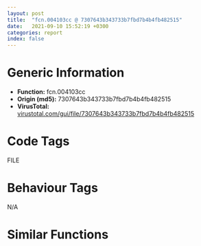 ```yaml
---
layout: post
title:  "fcn.004103cc @ 7307643b343733b7fbd7b4b4fb482515"
date:   2021-09-10 15:52:19 +0300
categories: report
index: false
---
```


# Generic Information
- **Function:** fcn.004103cc
- **Origin (md5):** 7307643b343733b7fbd7b4b4fb482515
- **VirusTotal:** [virustotal.com/gui/file/7307643b343733b7fbd7b4b4fb482515][virustotal_ref]

# Code Tags
<span class="tag" id="FILE">FILE</span>


# Behaviour Tags
<span class="bhv-tag" id="na">N/A</span>

# Similar Functions
<script type="text/javascript" src="https://www.gstatic.com/charts/loader.js"></script>
<script type="text/javascript">

    google.charts.load('current', {'packages':['corechart']});
    google.charts.setOnLoadCallback(drawChart);

    function drawChart() {
    var data = new google.visualization.DataTable();
        data.addColumn('number', 'X');
        data.addColumn('number', 'Y');
        data.addColumn({type: 'string', role: 'tooltip', 'p': {'html': true}});
        data.addColumn({'type': 'string', 'role': 'style'});
        
        data.addRows([
    [63.02446365356445, 25.594717025756836, '<b><a href="/report/fcn.004103cc@7307643b343733b7fbd7b4b4fb482515">fcn.004103cc</a><br>@7307643b343733b7fbd7b4b4fb482515</b><br>push 0x228<br>mov eax, 0x451659<br>call fcn.0044b4a6<br>xor edi, edi<br>cmp dword[esi+0xc], edi<br>je 0x4103ee<br>cmp dword[esi+0x14], edi<br>je 0x4103ee<br>xor eax, eax<br>jmp 0x4105d4<br>mov eax, dword[0x477f88]<br>add eax, 0x10<br>mov dword[ebp-0x234], eax<br>push eax<br>mov dword[ebp-4], edi<br>call dword[sym.imp.KERNEL32.dll_EnterCriticalSection]<br>mov byte[ebp-0x230], 1<br>mov dword[ebp-0x21c], 0x80004005<br>cmp dword[esi+0xc], edi<br>jne 0x4105a3<br>mov ebx, dword[esi+4]<br>mov eax, ebx<br>mov ecx, 0x477f8c<br>mov dword[ebp-0x224], edi<br>call fcn.0040510e<br>test eax, eax<br>je 0x410489<br>mov eax, 0xffff<br>cmp word[esi+8], ax<br>jne 0x410489<br>cmp word[esi+0xa], ax<br>jne 0x410489<br>mov ebx, 0x104<br>push ebx<br>lea eax, [ebp-0x218]<br>push eax<br>push dword[0x477134]<br>call dword[sym.imp.KERNEL32.dll_GetModuleFileNameW]<br>cmp eax, edi<br>je 0x4105a9<br>cmp eax, ebx<br>je 0x4105a9<br>lea eax, [ebp-0x224]<br>push eax<br>lea eax, [ebp-0x218]<br>push eax<br>call dword[sym.imp.OLEAUT32.dll_LoadRegTypeLib]<br>jmp 0x4104a4<br>lea eax, [ebp-0x224]<br>push eax<br>push dword[ebp+8]<br>movzx eax, word[esi+0xa]<br>push eax<br>movzx eax, word[esi+8]<br>push eax<br>push ebx<br>call dword[sym.imp.OLEAUT32.dll_RegisterTypeLib]<br>mov dword[ebp-0x21c], eax<br>cmp eax, edi<br>jl 0x4105a9<br>mov dword[ebp-0x220], edi<br>lea edx, [ebp-0x220]<br>mov byte[ebp-4], 1<br>mov eax, dword[ebp-0x224]<br>mov ecx, dword[eax]<br>push edx<br>push dword[esi]<br>push eax<br>call dword[ecx+0x18]<br>mov dword[ebp-0x21c], eax<br>cmp eax, edi<br>jl 0x410581<br>mov eax, dword[ebp-0x220]<br>mov dword[ebp-0x228], eax<br>cmp eax, edi<br>je 0x4104fb<br>mov ecx, dword[eax]<br>push eax<br>call dword[ecx+4]<br>mov eax, dword[ebp-0x220]<br>mov dword[ebp-0x22c], edi<br>lea edx, [ebp-0x22c]<br>push edx<br>push 0x455840<br>mov byte[ebp-4], 3<br>mov ecx, dword[eax]<br>push eax<br>call dword[ecx]<br>test eax, eax<br>js 0x41052e<br>lea eax, [ebp-0x22c]<br>push eax<br>lea ebx, [ebp-0x228]<br>call fcn.0040501f<br>xor edi, edi<br>mov eax, dword[ebp-0x228]<br>mov dword[esi+0xc], eax<br>mov eax, dword[0x477f88]<br>mov dword[ebp-0x228], edi<br>cmp eax, edi<br>je 0x41054b<br>add eax, 4<br>jmp 0x41054d<br>xor eax, eax<br>push esi<br>push 0x410205<br>push eax<br>call fcn.00404fa4<br>mov byte[ebp-4], 2<br>mov eax, dword[ebp-0x22c]<br>cmp eax, edi<br>je 0x41056d<br>mov ecx, dword[eax]<br>push eax<br>call dword[ecx+8]<br>mov byte[ebp-4], 1<br>mov eax, dword[ebp-0x228]<br>cmp eax, edi<br>je 0x410581<br>mov ecx, dword[eax]<br>push eax<br>call dword[ecx+8]<br>mov eax, dword[ebp-0x224]<br>mov ecx, dword[eax]<br>push eax<br>call dword[ecx+8]<br>mov byte[ebp-4], 0<br>mov eax, dword[ebp-0x220]<br>cmp eax, edi<br>je 0x4105a9<br>mov ecx, dword[eax]<br>push eax<br>call dword[ecx+8]<br>jmp 0x4105a9<br>mov dword[ebp-0x21c], edi<br>mov eax, dword[esi+0xc]<br>cmp eax, edi<br>je 0x4105c2<br>cmp dword[esi+0x14], edi<br>jne 0x4105c2<br>push eax<br>push esi<br>call fcn.0041025a<br>mov dword[ebp-0x21c], eax<br>push dword[ebp-0x234]<br>call dword[sym.imp.KERNEL32.dll_LeaveCriticalSection]<br>mov eax, dword[ebp-0x21c]<br>call fcn.0044b529<br>ret 4<br><eoc> ', 'point { fill-color: #e0440e; }'],
[42.029327392578125, -53.45563888549805, '<b><a href="/report/fcn.004103cc@3aa98225e51cbcae2d334c8b6b4ed9fd">fcn.004103cc</a><br>@3aa98225e51cbcae2d334c8b6b4ed9fd</b><br>push 0x228<br>mov eax, 0x451659<br>call fcn.0044b4a6<br>xor edi, edi<br>cmp dword[esi+0xc], edi<br>je 0x4103ee<br>cmp dword[esi+0x14], edi<br>je 0x4103ee<br>xor eax, eax<br>jmp 0x4105d4<br>mov eax, dword[0x477f88]<br>add eax, 0x10<br>mov dword[ebp-0x234], eax<br>push eax<br>mov dword[ebp-4], edi<br>call dword[sym.imp.KERNEL32.dll_EnterCriticalSection]<br>mov byte[ebp-0x230], 1<br>mov dword[ebp-0x21c], 0x80004005<br>cmp dword[esi+0xc], edi<br>jne 0x4105a3<br>mov ebx, dword[esi+4]<br>mov eax, ebx<br>mov ecx, 0x477f8c<br>mov dword[ebp-0x224], edi<br>call fcn.0040510e<br>test eax, eax<br>je 0x410489<br>mov eax, 0xffff<br>cmp word[esi+8], ax<br>jne 0x410489<br>cmp word[esi+0xa], ax<br>jne 0x410489<br>mov ebx, 0x104<br>push ebx<br>lea eax, [ebp-0x218]<br>push eax<br>push dword[0x477134]<br>call dword[sym.imp.KERNEL32.dll_GetModuleFileNameW]<br>cmp eax, edi<br>je 0x4105a9<br>cmp eax, ebx<br>je 0x4105a9<br>lea eax, [ebp-0x224]<br>push eax<br>lea eax, [ebp-0x218]<br>push eax<br>call dword[sym.imp.OLEAUT32.dll_LoadRegTypeLib]<br>jmp 0x4104a4<br>lea eax, [ebp-0x224]<br>push eax<br>push dword[ebp+8]<br>movzx eax, word[esi+0xa]<br>push eax<br>movzx eax, word[esi+8]<br>push eax<br>push ebx<br>call dword[sym.imp.OLEAUT32.dll_RegisterTypeLib]<br>mov dword[ebp-0x21c], eax<br>cmp eax, edi<br>jl 0x4105a9<br>mov dword[ebp-0x220], edi<br>lea edx, [ebp-0x220]<br>mov byte[ebp-4], 1<br>mov eax, dword[ebp-0x224]<br>mov ecx, dword[eax]<br>push edx<br>push dword[esi]<br>push eax<br>call dword[ecx+0x18]<br>mov dword[ebp-0x21c], eax<br>cmp eax, edi<br>jl 0x410581<br>mov eax, dword[ebp-0x220]<br>mov dword[ebp-0x228], eax<br>cmp eax, edi<br>je 0x4104fb<br>mov ecx, dword[eax]<br>push eax<br>call dword[ecx+4]<br>mov eax, dword[ebp-0x220]<br>mov dword[ebp-0x22c], edi<br>lea edx, [ebp-0x22c]<br>push edx<br>push 0x455840<br>mov byte[ebp-4], 3<br>mov ecx, dword[eax]<br>push eax<br>call dword[ecx]<br>test eax, eax<br>js 0x41052e<br>lea eax, [ebp-0x22c]<br>push eax<br>lea ebx, [ebp-0x228]<br>call fcn.0040501f<br>xor edi, edi<br>mov eax, dword[ebp-0x228]<br>mov dword[esi+0xc], eax<br>mov eax, dword[0x477f88]<br>mov dword[ebp-0x228], edi<br>cmp eax, edi<br>je 0x41054b<br>add eax, 4<br>jmp 0x41054d<br>xor eax, eax<br>push esi<br>push 0x410205<br>push eax<br>call fcn.00404fa4<br>mov byte[ebp-4], 2<br>mov eax, dword[ebp-0x22c]<br>cmp eax, edi<br>je 0x41056d<br>mov ecx, dword[eax]<br>push eax<br>call dword[ecx+8]<br>mov byte[ebp-4], 1<br>mov eax, dword[ebp-0x228]<br>cmp eax, edi<br>je 0x410581<br>mov ecx, dword[eax]<br>push eax<br>call dword[ecx+8]<br>mov eax, dword[ebp-0x224]<br>mov ecx, dword[eax]<br>push eax<br>call dword[ecx+8]<br>mov byte[ebp-4], 0<br>mov eax, dword[ebp-0x220]<br>cmp eax, edi<br>je 0x4105a9<br>mov ecx, dword[eax]<br>push eax<br>call dword[ecx+8]<br>jmp 0x4105a9<br>mov dword[ebp-0x21c], edi<br>mov eax, dword[esi+0xc]<br>cmp eax, edi<br>je 0x4105c2<br>cmp dword[esi+0x14], edi<br>jne 0x4105c2<br>push eax<br>push esi<br>call fcn.0041025a<br>mov dword[ebp-0x21c], eax<br>push dword[ebp-0x234]<br>call dword[sym.imp.KERNEL32.dll_LeaveCriticalSection]<br>mov eax, dword[ebp-0x21c]<br>call fcn.0044b529<br>ret 4<br><eoc> ', 'null'],
[3.1375880241394043, -90.2948989868164, '<b><a href="/report/fcn.004110c2@20a93604f17ee6f3c2aa7b1f7a497fcf">fcn.004110c2</a><br>@20a93604f17ee6f3c2aa7b1f7a497fcf</b><br>push 0x228<br>mov eax, 0x45ecd1<br>call fcn.00458b0a<br>xor edi, edi<br>cmp dword[esi+0xc], edi<br>je 0x4110e4<br>cmp dword[esi+0x14], edi<br>je 0x4110e4<br>xor eax, eax<br>jmp 0x4112ca<br>mov eax, dword[0x484fa8]<br>add eax, 0x10<br>mov dword[ebp-0x234], eax<br>push eax<br>mov dword[ebp-4], edi<br>call dword[sym.imp.KERNEL32.dll_EnterCriticalSection]<br>mov byte[ebp-0x230], 1<br>mov dword[ebp-0x21c], 0x80004005<br>cmp dword[esi+0xc], edi<br>jne 0x411299<br>mov ebx, dword[esi+4]<br>mov eax, ebx<br>mov ecx, 0x484fac<br>mov dword[ebp-0x224], edi<br>call fcn.004059dc<br>test eax, eax<br>je 0x41117f<br>mov eax, 0xffff<br>cmp word[esi+8], ax<br>jne 0x41117f<br>cmp word[esi+0xa], ax<br>jne 0x41117f<br>mov ebx, 0x104<br>push ebx<br>lea eax, [ebp-0x218]<br>push eax<br>push dword[0x484154]<br>call dword[sym.imp.KERNEL32.dll_GetModuleFileNameW]<br>cmp eax, edi<br>je 0x41129f<br>cmp eax, ebx<br>je 0x41129f<br>lea eax, [ebp-0x224]<br>push eax<br>lea eax, [ebp-0x218]<br>push eax<br>call dword[sym.imp.OLEAUT32.dll_LoadRegTypeLib]<br>jmp 0x41119a<br>lea eax, [ebp-0x224]<br>push eax<br>push dword[ebp+8]<br>movzx eax, word[esi+0xa]<br>push eax<br>movzx eax, word[esi+8]<br>push eax<br>push ebx<br>call dword[sym.imp.OLEAUT32.dll_RegisterTypeLib]<br>mov dword[ebp-0x21c], eax<br>cmp eax, edi<br>jl 0x41129f<br>mov dword[ebp-0x220], edi<br>lea edx, [ebp-0x220]<br>mov byte[ebp-4], 1<br>mov eax, dword[ebp-0x224]<br>mov ecx, dword[eax]<br>push edx<br>push dword[esi]<br>push eax<br>call dword[ecx+0x18]<br>mov dword[ebp-0x21c], eax<br>cmp eax, edi<br>jl 0x411277<br>mov eax, dword[ebp-0x220]<br>mov dword[ebp-0x228], eax<br>cmp eax, edi<br>je 0x4111f1<br>mov ecx, dword[eax]<br>push eax<br>call dword[ecx+4]<br>mov eax, dword[ebp-0x220]<br>mov dword[ebp-0x22c], edi<br>lea edx, [ebp-0x22c]<br>push edx<br>push 0x462810<br>mov byte[ebp-4], 3<br>mov ecx, dword[eax]<br>push eax<br>call dword[ecx]<br>test eax, eax<br>js 0x411224<br>lea eax, [ebp-0x22c]<br>push eax<br>lea ebx, [ebp-0x228]<br>call fcn.004058ed<br>xor edi, edi<br>mov eax, dword[ebp-0x228]<br>mov dword[esi+0xc], eax<br>mov eax, dword[0x484fa8]<br>mov dword[ebp-0x228], edi<br>cmp eax, edi<br>je 0x411241<br>add eax, 4<br>jmp 0x411243<br>xor eax, eax<br>push esi<br>push 0x410f09<br>push eax<br>call fcn.00405872<br>mov byte[ebp-4], 2<br>mov eax, dword[ebp-0x22c]<br>cmp eax, edi<br>je 0x411263<br>mov ecx, dword[eax]<br>push eax<br>call dword[ecx+8]<br>mov byte[ebp-4], 1<br>mov eax, dword[ebp-0x228]<br>cmp eax, edi<br>je 0x411277<br>mov ecx, dword[eax]<br>push eax<br>call dword[ecx+8]<br>mov eax, dword[ebp-0x224]<br>mov ecx, dword[eax]<br>push eax<br>call dword[ecx+8]<br>mov byte[ebp-4], 0<br>mov eax, dword[ebp-0x220]<br>cmp eax, edi<br>je 0x41129f<br>mov ecx, dword[eax]<br>push eax<br>call dword[ecx+8]<br>jmp 0x41129f<br>mov dword[ebp-0x21c], edi<br>mov eax, dword[esi+0xc]<br>cmp eax, edi<br>je 0x4112b8<br>cmp dword[esi+0x14], edi<br>jne 0x4112b8<br>push eax<br>push esi<br>call fcn.00410f50<br>mov dword[ebp-0x21c], eax<br>push dword[ebp-0x234]<br>call dword[sym.imp.KERNEL32.dll_LeaveCriticalSection]<br>mov eax, dword[ebp-0x21c]<br>call fcn.00458b8d<br>ret 4<br><eoc> ', 'null'],
[91.25843048095703, -69.4173583984375, '<b><a href="/report/fcn.004103cc@c6d5547a6b11db0106596d8a93b709be">fcn.004103cc</a><br>@c6d5547a6b11db0106596d8a93b709be</b><br>push 0x228<br>mov eax, 0x451659<br>call fcn.0044b4a6<br>xor edi, edi<br>cmp dword[esi+0xc], edi<br>je 0x4103ee<br>cmp dword[esi+0x14], edi<br>je 0x4103ee<br>xor eax, eax<br>jmp 0x4105d4<br>mov eax, dword[0x477f88]<br>add eax, 0x10<br>mov dword[ebp-0x234], eax<br>push eax<br>mov dword[ebp-4], edi<br>call dword[sym.imp.KERNEL32.dll_EnterCriticalSection]<br>mov byte[ebp-0x230], 1<br>mov dword[ebp-0x21c], 0x80004005<br>cmp dword[esi+0xc], edi<br>jne 0x4105a3<br>mov ebx, dword[esi+4]<br>mov eax, ebx<br>mov ecx, 0x477f8c<br>mov dword[ebp-0x224], edi<br>call fcn.0040510e<br>test eax, eax<br>je 0x410489<br>mov eax, 0xffff<br>cmp word[esi+8], ax<br>jne 0x410489<br>cmp word[esi+0xa], ax<br>jne 0x410489<br>mov ebx, 0x104<br>push ebx<br>lea eax, [ebp-0x218]<br>push eax<br>push dword[0x477134]<br>call dword[sym.imp.KERNEL32.dll_GetModuleFileNameW]<br>cmp eax, edi<br>je 0x4105a9<br>cmp eax, ebx<br>je 0x4105a9<br>lea eax, [ebp-0x224]<br>push eax<br>lea eax, [ebp-0x218]<br>push eax<br>call dword[sym.imp.OLEAUT32.dll_LoadRegTypeLib]<br>jmp 0x4104a4<br>lea eax, [ebp-0x224]<br>push eax<br>push dword[ebp+8]<br>movzx eax, word[esi+0xa]<br>push eax<br>movzx eax, word[esi+8]<br>push eax<br>push ebx<br>call dword[sym.imp.OLEAUT32.dll_RegisterTypeLib]<br>mov dword[ebp-0x21c], eax<br>cmp eax, edi<br>jl 0x4105a9<br>mov dword[ebp-0x220], edi<br>lea edx, [ebp-0x220]<br>mov byte[ebp-4], 1<br>mov eax, dword[ebp-0x224]<br>mov ecx, dword[eax]<br>push edx<br>push dword[esi]<br>push eax<br>call dword[ecx+0x18]<br>mov dword[ebp-0x21c], eax<br>cmp eax, edi<br>jl 0x410581<br>mov eax, dword[ebp-0x220]<br>mov dword[ebp-0x228], eax<br>cmp eax, edi<br>je 0x4104fb<br>mov ecx, dword[eax]<br>push eax<br>call dword[ecx+4]<br>mov eax, dword[ebp-0x220]<br>mov dword[ebp-0x22c], edi<br>lea edx, [ebp-0x22c]<br>push edx<br>push 0x455840<br>mov byte[ebp-4], 3<br>mov ecx, dword[eax]<br>push eax<br>call dword[ecx]<br>test eax, eax<br>js 0x41052e<br>lea eax, [ebp-0x22c]<br>push eax<br>lea ebx, [ebp-0x228]<br>call fcn.0040501f<br>xor edi, edi<br>mov eax, dword[ebp-0x228]<br>mov dword[esi+0xc], eax<br>mov eax, dword[0x477f88]<br>mov dword[ebp-0x228], edi<br>cmp eax, edi<br>je 0x41054b<br>add eax, 4<br>jmp 0x41054d<br>xor eax, eax<br>push esi<br>push 0x410205<br>push eax<br>call fcn.00404fa4<br>mov byte[ebp-4], 2<br>mov eax, dword[ebp-0x22c]<br>cmp eax, edi<br>je 0x41056d<br>mov ecx, dword[eax]<br>push eax<br>call dword[ecx+8]<br>mov byte[ebp-4], 1<br>mov eax, dword[ebp-0x228]<br>cmp eax, edi<br>je 0x410581<br>mov ecx, dword[eax]<br>push eax<br>call dword[ecx+8]<br>mov eax, dword[ebp-0x224]<br>mov ecx, dword[eax]<br>push eax<br>call dword[ecx+8]<br>mov byte[ebp-4], 0<br>mov eax, dword[ebp-0x220]<br>cmp eax, edi<br>je 0x4105a9<br>mov ecx, dword[eax]<br>push eax<br>call dword[ecx+8]<br>jmp 0x4105a9<br>mov dword[ebp-0x21c], edi<br>mov eax, dword[esi+0xc]<br>cmp eax, edi<br>je 0x4105c2<br>cmp dword[esi+0x14], edi<br>jne 0x4105c2<br>push eax<br>push esi<br>call fcn.0041025a<br>mov dword[ebp-0x21c], eax<br>push dword[ebp-0x234]<br>call dword[sym.imp.KERNEL32.dll_LeaveCriticalSection]<br>mov eax, dword[ebp-0x21c]<br>call fcn.0044b529<br>ret 4<br><eoc> ', 'null'],
[-57.31437301635742, -17.158884048461914, '<b><a href="/report/fcn.00410573@e16f74a2849182d98050864255e902f8">fcn.00410573</a><br>@e16f74a2849182d98050864255e902f8</b><br>push 0x228<br>mov eax, 0x452e5b<br>call fcn.0044cc59<br>xor edi, edi<br>cmp dword[esi+0xc], edi<br>je 0x410595<br>cmp dword[esi+0x14], edi<br>je 0x410595<br>xor eax, eax<br>jmp 0x41077b<br>mov eax, dword[0x478f68]<br>add eax, 0x10<br>mov dword[ebp-0x234], eax<br>push eax<br>mov dword[ebp-4], edi<br>call dword[sym.imp.KERNEL32.dll_EnterCriticalSection]<br>mov byte[ebp-0x230], 1<br>mov dword[ebp-0x21c], 0x80004005<br>cmp dword[esi+0xc], edi<br>jne 0x41074a<br>mov ebx, dword[esi+4]<br>mov eax, ebx<br>mov ecx, 0x478f6c<br>mov dword[ebp-0x224], edi<br>call fcn.00405101<br>test eax, eax<br>je 0x410630<br>mov eax, 0xffff<br>cmp word[esi+8], ax<br>jne 0x410630<br>cmp word[esi+0xa], ax<br>jne 0x410630<br>mov ebx, 0x104<br>push ebx<br>lea eax, [ebp-0x218]<br>push eax<br>push dword[0x478114]<br>call dword[sym.imp.KERNEL32.dll_GetModuleFileNameW]<br>cmp eax, edi<br>je 0x410750<br>cmp eax, ebx<br>je 0x410750<br>lea eax, [ebp-0x224]<br>push eax<br>lea eax, [ebp-0x218]<br>push eax<br>call dword[sym.imp.OLEAUT32.dll_LoadRegTypeLib]<br>jmp 0x41064b<br>lea eax, [ebp-0x224]<br>push eax<br>push dword[ebp+8]<br>movzx eax, word[esi+0xa]<br>push eax<br>movzx eax, word[esi+8]<br>push eax<br>push ebx<br>call dword[sym.imp.OLEAUT32.dll_RegisterTypeLib]<br>mov dword[ebp-0x21c], eax<br>cmp eax, edi<br>jl 0x410750<br>mov dword[ebp-0x220], edi<br>lea edx, [ebp-0x220]<br>mov byte[ebp-4], 1<br>mov eax, dword[ebp-0x224]<br>mov ecx, dword[eax]<br>push edx<br>push dword[esi]<br>push eax<br>call dword[ecx+0x18]<br>mov dword[ebp-0x21c], eax<br>cmp eax, edi<br>jl 0x410728<br>mov eax, dword[ebp-0x220]<br>mov dword[ebp-0x228], eax<br>cmp eax, edi<br>je 0x4106a2<br>mov ecx, dword[eax]<br>push eax<br>call dword[ecx+4]<br>mov eax, dword[ebp-0x220]<br>mov dword[ebp-0x22c], edi<br>lea edx, [ebp-0x22c]<br>push edx<br>push 0x456858<br>mov byte[ebp-4], 3<br>mov ecx, dword[eax]<br>push eax<br>call dword[ecx]<br>test eax, eax<br>js 0x4106d5<br>lea eax, [ebp-0x22c]<br>push eax<br>lea ebx, [ebp-0x228]<br>call fcn.00405012<br>xor edi, edi<br>mov eax, dword[ebp-0x228]<br>mov dword[esi+0xc], eax<br>mov eax, dword[0x478f68]<br>mov dword[ebp-0x228], edi<br>cmp eax, edi<br>je 0x4106f2<br>add eax, 4<br>jmp 0x4106f4<br>xor eax, eax<br>push esi<br>push 0x4103ba<br>push eax<br>call fcn.00404f8a<br>mov byte[ebp-4], 2<br>mov eax, dword[ebp-0x22c]<br>cmp eax, edi<br>je 0x410714<br>mov ecx, dword[eax]<br>push eax<br>call dword[ecx+8]<br>mov byte[ebp-4], 1<br>mov eax, dword[ebp-0x228]<br>cmp eax, edi<br>je 0x410728<br>mov ecx, dword[eax]<br>push eax<br>call dword[ecx+8]<br>mov eax, dword[ebp-0x224]<br>mov ecx, dword[eax]<br>push eax<br>call dword[ecx+8]<br>mov byte[ebp-4], 0<br>mov eax, dword[ebp-0x220]<br>cmp eax, edi<br>je 0x410750<br>mov ecx, dword[eax]<br>push eax<br>call dword[ecx+8]<br>jmp 0x410750<br>mov dword[ebp-0x21c], edi<br>mov eax, dword[esi+0xc]<br>cmp eax, edi<br>je 0x410769<br>cmp dword[esi+0x14], edi<br>jne 0x410769<br>push eax<br>push esi<br>call fcn.00410401<br>mov dword[ebp-0x21c], eax<br>push dword[ebp-0x234]<br>call dword[sym.imp.KERNEL32.dll_LeaveCriticalSection]<br>mov eax, dword[ebp-0x21c]<br>call fcn.0044ccdc<br>ret 4<br><eoc> ', 'null'],
[-49.57738494873047, 36.79180145263672, '<b><a href="/report/fcn.004103cc@e3d061f479f25b8f541d0905c967999c">fcn.004103cc</a><br>@e3d061f479f25b8f541d0905c967999c</b><br>push 0x228<br>mov eax, 0x451659<br>call fcn.0044b4a6<br>xor edi, edi<br>cmp dword[esi+0xc], edi<br>je 0x4103ee<br>cmp dword[esi+0x14], edi<br>je 0x4103ee<br>xor eax, eax<br>jmp 0x4105d4<br>mov eax, dword[0x477f88]<br>add eax, 0x10<br>mov dword[ebp-0x234], eax<br>push eax<br>mov dword[ebp-4], edi<br>call dword[sym.imp.KERNEL32.dll_EnterCriticalSection]<br>mov byte[ebp-0x230], 1<br>mov dword[ebp-0x21c], 0x80004005<br>cmp dword[esi+0xc], edi<br>jne 0x4105a3<br>mov ebx, dword[esi+4]<br>mov eax, ebx<br>mov ecx, 0x477f8c<br>mov dword[ebp-0x224], edi<br>call fcn.0040510e<br>test eax, eax<br>je 0x410489<br>mov eax, 0xffff<br>cmp word[esi+8], ax<br>jne 0x410489<br>cmp word[esi+0xa], ax<br>jne 0x410489<br>mov ebx, 0x104<br>push ebx<br>lea eax, [ebp-0x218]<br>push eax<br>push dword[0x477134]<br>call dword[sym.imp.KERNEL32.dll_GetModuleFileNameW]<br>cmp eax, edi<br>je 0x4105a9<br>cmp eax, ebx<br>je 0x4105a9<br>lea eax, [ebp-0x224]<br>push eax<br>lea eax, [ebp-0x218]<br>push eax<br>call dword[sym.imp.OLEAUT32.dll_LoadRegTypeLib]<br>jmp 0x4104a4<br>lea eax, [ebp-0x224]<br>push eax<br>push dword[ebp+8]<br>movzx eax, word[esi+0xa]<br>push eax<br>movzx eax, word[esi+8]<br>push eax<br>push ebx<br>call dword[sym.imp.OLEAUT32.dll_RegisterTypeLib]<br>mov dword[ebp-0x21c], eax<br>cmp eax, edi<br>jl 0x4105a9<br>mov dword[ebp-0x220], edi<br>lea edx, [ebp-0x220]<br>mov byte[ebp-4], 1<br>mov eax, dword[ebp-0x224]<br>mov ecx, dword[eax]<br>push edx<br>push dword[esi]<br>push eax<br>call dword[ecx+0x18]<br>mov dword[ebp-0x21c], eax<br>cmp eax, edi<br>jl 0x410581<br>mov eax, dword[ebp-0x220]<br>mov dword[ebp-0x228], eax<br>cmp eax, edi<br>je 0x4104fb<br>mov ecx, dword[eax]<br>push eax<br>call dword[ecx+4]<br>mov eax, dword[ebp-0x220]<br>mov dword[ebp-0x22c], edi<br>lea edx, [ebp-0x22c]<br>push edx<br>push 0x455840<br>mov byte[ebp-4], 3<br>mov ecx, dword[eax]<br>push eax<br>call dword[ecx]<br>test eax, eax<br>js 0x41052e<br>lea eax, [ebp-0x22c]<br>push eax<br>lea ebx, [ebp-0x228]<br>call fcn.0040501f<br>xor edi, edi<br>mov eax, dword[ebp-0x228]<br>mov dword[esi+0xc], eax<br>mov eax, dword[0x477f88]<br>mov dword[ebp-0x228], edi<br>cmp eax, edi<br>je 0x41054b<br>add eax, 4<br>jmp 0x41054d<br>xor eax, eax<br>push esi<br>push 0x410205<br>push eax<br>call fcn.00404fa4<br>mov byte[ebp-4], 2<br>mov eax, dword[ebp-0x22c]<br>cmp eax, edi<br>je 0x41056d<br>mov ecx, dword[eax]<br>push eax<br>call dword[ecx+8]<br>mov byte[ebp-4], 1<br>mov eax, dword[ebp-0x228]<br>cmp eax, edi<br>je 0x410581<br>mov ecx, dword[eax]<br>push eax<br>call dword[ecx+8]<br>mov eax, dword[ebp-0x224]<br>mov ecx, dword[eax]<br>push eax<br>call dword[ecx+8]<br>mov byte[ebp-4], 0<br>mov eax, dword[ebp-0x220]<br>cmp eax, edi<br>je 0x4105a9<br>mov ecx, dword[eax]<br>push eax<br>call dword[ecx+8]<br>jmp 0x4105a9<br>mov dword[ebp-0x21c], edi<br>mov eax, dword[esi+0xc]<br>cmp eax, edi<br>je 0x4105c2<br>cmp dword[esi+0x14], edi<br>jne 0x4105c2<br>push eax<br>push esi<br>call fcn.0041025a<br>mov dword[ebp-0x21c], eax<br>push dword[ebp-0x234]<br>call dword[sym.imp.KERNEL32.dll_LeaveCriticalSection]<br>mov eax, dword[ebp-0x21c]<br>call fcn.0044b529<br>ret 4<br><eoc> ', 'null'],
[-12.146223068237305, 73.76031494140625, '<b><a href="/report/fcn.00411a5a@f5b8476c36459986b226c45654aeb016">fcn.00411a5a</a><br>@f5b8476c36459986b226c45654aeb016</b><br>push 0x228<br>mov eax, 0x45b087<br>call fcn.00454eb0<br>xor edi, edi<br>cmp dword[esi+0xc], edi<br>je 0x411a7c<br>cmp dword[esi+0x14], edi<br>je 0x411a7c<br>xor eax, eax<br>jmp 0x411c62<br>mov eax, dword[0x480fc8]<br>add eax, 0x10<br>mov dword[ebp-0x234], eax<br>push eax<br>mov dword[ebp-4], edi<br>call dword[sym.imp.KERNEL32.dll_EnterCriticalSection]<br>mov byte[ebp-0x230], 1<br>mov dword[ebp-0x21c], 0x80004005<br>cmp dword[esi+0xc], edi<br>jne 0x411c31<br>mov ebx, dword[esi+4]<br>mov eax, ebx<br>mov ecx, 0x480fcc<br>mov dword[ebp-0x224], edi<br>call fcn.00406363<br>test eax, eax<br>je 0x411b17<br>mov eax, 0xffff<br>cmp word[esi+8], ax<br>jne 0x411b17<br>cmp word[esi+0xa], ax<br>jne 0x411b17<br>mov ebx, 0x104<br>push ebx<br>lea eax, [ebp-0x218]<br>push eax<br>push dword[0x480174]<br>call dword[sym.imp.KERNEL32.dll_GetModuleFileNameW]<br>cmp eax, edi<br>je 0x411c37<br>cmp eax, ebx<br>je 0x411c37<br>lea eax, [ebp-0x224]<br>push eax<br>lea eax, [ebp-0x218]<br>push eax<br>call dword[sym.imp.OLEAUT32.dll_LoadRegTypeLib]<br>jmp 0x411b32<br>lea eax, [ebp-0x224]<br>push eax<br>push dword[ebp+8]<br>movzx eax, word[esi+0xa]<br>push eax<br>movzx eax, word[esi+8]<br>push eax<br>push ebx<br>call dword[sym.imp.OLEAUT32.dll_RegisterTypeLib]<br>mov dword[ebp-0x21c], eax<br>cmp eax, edi<br>jl 0x411c37<br>mov dword[ebp-0x220], edi<br>lea edx, [ebp-0x220]<br>mov byte[ebp-4], 1<br>mov eax, dword[ebp-0x224]<br>mov ecx, dword[eax]<br>push edx<br>push dword[esi]<br>push eax<br>call dword[ecx+0x18]<br>mov dword[ebp-0x21c], eax<br>cmp eax, edi<br>jl 0x411c0f<br>mov eax, dword[ebp-0x220]<br>mov dword[ebp-0x228], eax<br>cmp eax, edi<br>je 0x411b89<br>mov ecx, dword[eax]<br>push eax<br>call dword[ecx+4]<br>mov eax, dword[ebp-0x220]<br>mov dword[ebp-0x22c], edi<br>lea edx, [ebp-0x22c]<br>push edx<br>push 0x45e820<br>mov byte[ebp-4], 3<br>mov ecx, dword[eax]<br>push eax<br>call dword[ecx]<br>test eax, eax<br>js 0x411bbc<br>lea eax, [ebp-0x22c]<br>push eax<br>lea ebx, [ebp-0x228]<br>call fcn.00406274<br>xor edi, edi<br>mov eax, dword[ebp-0x228]<br>mov dword[esi+0xc], eax<br>mov eax, dword[0x480fc8]<br>mov dword[ebp-0x228], edi<br>cmp eax, edi<br>je 0x411bd9<br>add eax, 4<br>jmp 0x411bdb<br>xor eax, eax<br>push esi<br>push 0x4118a1<br>push eax<br>call fcn.004061f9<br>mov byte[ebp-4], 2<br>mov eax, dword[ebp-0x22c]<br>cmp eax, edi<br>je 0x411bfb<br>mov ecx, dword[eax]<br>push eax<br>call dword[ecx+8]<br>mov byte[ebp-4], 1<br>mov eax, dword[ebp-0x228]<br>cmp eax, edi<br>je 0x411c0f<br>mov ecx, dword[eax]<br>push eax<br>call dword[ecx+8]<br>mov eax, dword[ebp-0x224]<br>mov ecx, dword[eax]<br>push eax<br>call dword[ecx+8]<br>mov byte[ebp-4], 0<br>mov eax, dword[ebp-0x220]<br>cmp eax, edi<br>je 0x411c37<br>mov ecx, dword[eax]<br>push eax<br>call dword[ecx+8]<br>jmp 0x411c37<br>mov dword[ebp-0x21c], edi<br>mov eax, dword[esi+0xc]<br>cmp eax, edi<br>je 0x411c50<br>cmp dword[esi+0x14], edi<br>jne 0x411c50<br>push eax<br>push esi<br>call fcn.004118e8<br>mov dword[ebp-0x21c], eax<br>push dword[ebp-0x234]<br>call dword[sym.imp.KERNEL32.dll_LeaveCriticalSection]<br>mov eax, dword[ebp-0x21c]<br>call fcn.00454f33<br>ret 4<br><eoc> ', 'null'],
[91.75494384765625, 65.1817398071289, '<b><a href="/report/fcn.004103cc@6e426bd8e348fab7a17ba317fb0f2d87">fcn.004103cc</a><br>@6e426bd8e348fab7a17ba317fb0f2d87</b><br>push 0x228<br>mov eax, 0x451659<br>call fcn.0044b4a6<br>xor edi, edi<br>cmp dword[esi+0xc], edi<br>je 0x4103ee<br>cmp dword[esi+0x14], edi<br>je 0x4103ee<br>xor eax, eax<br>jmp 0x4105d4<br>mov eax, dword[0x477f88]<br>add eax, 0x10<br>mov dword[ebp-0x234], eax<br>push eax<br>mov dword[ebp-4], edi<br>call dword[sym.imp.KERNEL32.dll_EnterCriticalSection]<br>mov byte[ebp-0x230], 1<br>mov dword[ebp-0x21c], 0x80004005<br>cmp dword[esi+0xc], edi<br>jne 0x4105a3<br>mov ebx, dword[esi+4]<br>mov eax, ebx<br>mov ecx, 0x477f8c<br>mov dword[ebp-0x224], edi<br>call fcn.0040510e<br>test eax, eax<br>je 0x410489<br>mov eax, 0xffff<br>cmp word[esi+8], ax<br>jne 0x410489<br>cmp word[esi+0xa], ax<br>jne 0x410489<br>mov ebx, 0x104<br>push ebx<br>lea eax, [ebp-0x218]<br>push eax<br>push dword[0x477134]<br>call dword[sym.imp.KERNEL32.dll_GetModuleFileNameW]<br>cmp eax, edi<br>je 0x4105a9<br>cmp eax, ebx<br>je 0x4105a9<br>lea eax, [ebp-0x224]<br>push eax<br>lea eax, [ebp-0x218]<br>push eax<br>call dword[sym.imp.OLEAUT32.dll_LoadRegTypeLib]<br>jmp 0x4104a4<br>lea eax, [ebp-0x224]<br>push eax<br>push dword[ebp+8]<br>movzx eax, word[esi+0xa]<br>push eax<br>movzx eax, word[esi+8]<br>push eax<br>push ebx<br>call dword[sym.imp.OLEAUT32.dll_RegisterTypeLib]<br>mov dword[ebp-0x21c], eax<br>cmp eax, edi<br>jl 0x4105a9<br>mov dword[ebp-0x220], edi<br>lea edx, [ebp-0x220]<br>mov byte[ebp-4], 1<br>mov eax, dword[ebp-0x224]<br>mov ecx, dword[eax]<br>push edx<br>push dword[esi]<br>push eax<br>call dword[ecx+0x18]<br>mov dword[ebp-0x21c], eax<br>cmp eax, edi<br>jl 0x410581<br>mov eax, dword[ebp-0x220]<br>mov dword[ebp-0x228], eax<br>cmp eax, edi<br>je 0x4104fb<br>mov ecx, dword[eax]<br>push eax<br>call dword[ecx+4]<br>mov eax, dword[ebp-0x220]<br>mov dword[ebp-0x22c], edi<br>lea edx, [ebp-0x22c]<br>push edx<br>push 0x455840<br>mov byte[ebp-4], 3<br>mov ecx, dword[eax]<br>push eax<br>call dword[ecx]<br>test eax, eax<br>js 0x41052e<br>lea eax, [ebp-0x22c]<br>push eax<br>lea ebx, [ebp-0x228]<br>call fcn.0040501f<br>xor edi, edi<br>mov eax, dword[ebp-0x228]<br>mov dword[esi+0xc], eax<br>mov eax, dword[0x477f88]<br>mov dword[ebp-0x228], edi<br>cmp eax, edi<br>je 0x41054b<br>add eax, 4<br>jmp 0x41054d<br>xor eax, eax<br>push esi<br>push 0x410205<br>push eax<br>call fcn.00404fa4<br>mov byte[ebp-4], 2<br>mov eax, dword[ebp-0x22c]<br>cmp eax, edi<br>je 0x41056d<br>mov ecx, dword[eax]<br>push eax<br>call dword[ecx+8]<br>mov byte[ebp-4], 1<br>mov eax, dword[ebp-0x228]<br>cmp eax, edi<br>je 0x410581<br>mov ecx, dword[eax]<br>push eax<br>call dword[ecx+8]<br>mov eax, dword[ebp-0x224]<br>mov ecx, dword[eax]<br>push eax<br>call dword[ecx+8]<br>mov byte[ebp-4], 0<br>mov eax, dword[ebp-0x220]<br>cmp eax, edi<br>je 0x4105a9<br>mov ecx, dword[eax]<br>push eax<br>call dword[ecx+8]<br>jmp 0x4105a9<br>mov dword[ebp-0x21c], edi<br>mov eax, dword[esi+0xc]<br>cmp eax, edi<br>je 0x4105c2<br>cmp dword[esi+0x14], edi<br>jne 0x4105c2<br>push eax<br>push esi<br>call fcn.0041025a<br>mov dword[ebp-0x21c], eax<br>push dword[ebp-0x234]<br>call dword[sym.imp.KERNEL32.dll_LeaveCriticalSection]<br>mov eax, dword[ebp-0x21c]<br>call fcn.0044b529<br>ret 4<br><eoc> ', 'null'],
[18.588375091552734, 36.21638488769531, '<b><a href="/report/fcn.0041073f@505be53c36227b94e2fcc406f247f6e5">fcn.0041073f</a><br>@505be53c36227b94e2fcc406f247f6e5</b><br>push 0x228<br>mov eax, 0x459d08<br>call fcn.00453b49<br>xor edi, edi<br>cmp dword[esi+0xc], edi<br>je 0x410761<br>cmp dword[esi+0x14], edi<br>je 0x410761<br>xor eax, eax<br>jmp 0x410947<br>mov eax, dword[0x47ff68]<br>add eax, 0x10<br>mov dword[ebp-0x234], eax<br>push eax<br>mov dword[ebp-4], edi<br>call dword[sym.imp.KERNEL32.dll_EnterCriticalSection]<br>mov byte[ebp-0x230], 1<br>mov dword[ebp-0x21c], 0x80004005<br>cmp dword[esi+0xc], edi<br>jne 0x410916<br>mov ebx, dword[esi+4]<br>mov eax, ebx<br>mov ecx, 0x47ff6c<br>mov dword[ebp-0x224], edi<br>call fcn.00405433<br>test eax, eax<br>je 0x4107fc<br>mov eax, 0xffff<br>cmp word[esi+8], ax<br>jne 0x4107fc<br>cmp word[esi+0xa], ax<br>jne 0x4107fc<br>mov ebx, 0x104<br>push ebx<br>lea eax, [ebp-0x218]<br>push eax<br>push dword[0x47f114]<br>call dword[sym.imp.KERNEL32.dll_GetModuleFileNameW]<br>cmp eax, edi<br>je 0x41091c<br>cmp eax, ebx<br>je 0x41091c<br>lea eax, [ebp-0x224]<br>push eax<br>lea eax, [ebp-0x218]<br>push eax<br>call dword[sym.imp.OLEAUT32.dll_LoadRegTypeLib]<br>jmp 0x410817<br>lea eax, [ebp-0x224]<br>push eax<br>push dword[ebp+8]<br>movzx eax, word[esi+0xa]<br>push eax<br>movzx eax, word[esi+8]<br>push eax<br>push ebx<br>call dword[sym.imp.OLEAUT32.dll_RegisterTypeLib]<br>mov dword[ebp-0x21c], eax<br>cmp eax, edi<br>jl 0x41091c<br>mov dword[ebp-0x220], edi<br>lea edx, [ebp-0x220]<br>mov byte[ebp-4], 1<br>mov eax, dword[ebp-0x224]<br>mov ecx, dword[eax]<br>push edx<br>push dword[esi]<br>push eax<br>call dword[ecx+0x18]<br>mov dword[ebp-0x21c], eax<br>cmp eax, edi<br>jl 0x4108f4<br>mov eax, dword[ebp-0x220]<br>mov dword[ebp-0x228], eax<br>cmp eax, edi<br>je 0x41086e<br>mov ecx, dword[eax]<br>push eax<br>call dword[ecx+4]<br>mov eax, dword[ebp-0x220]<br>mov dword[ebp-0x22c], edi<br>lea edx, [ebp-0x22c]<br>push edx<br>push 0x45d830<br>mov byte[ebp-4], 3<br>mov ecx, dword[eax]<br>push eax<br>call dword[ecx]<br>test eax, eax<br>js 0x4108a1<br>lea eax, [ebp-0x22c]<br>push eax<br>lea ebx, [ebp-0x228]<br>call fcn.00405344<br>xor edi, edi<br>mov eax, dword[ebp-0x228]<br>mov dword[esi+0xc], eax<br>mov eax, dword[0x47ff68]<br>mov dword[ebp-0x228], edi<br>cmp eax, edi<br>je 0x4108be<br>add eax, 4<br>jmp 0x4108c0<br>xor eax, eax<br>push esi<br>push 0x410578<br>push eax<br>call fcn.004052c9<br>mov byte[ebp-4], 2<br>mov eax, dword[ebp-0x22c]<br>cmp eax, edi<br>je 0x4108e0<br>mov ecx, dword[eax]<br>push eax<br>call dword[ecx+8]<br>mov byte[ebp-4], 1<br>mov eax, dword[ebp-0x228]<br>cmp eax, edi<br>je 0x4108f4<br>mov ecx, dword[eax]<br>push eax<br>call dword[ecx+8]<br>mov eax, dword[ebp-0x224]<br>mov ecx, dword[eax]<br>push eax<br>call dword[ecx+8]<br>mov byte[ebp-4], 0<br>mov eax, dword[ebp-0x220]<br>cmp eax, edi<br>je 0x41091c<br>mov ecx, dword[eax]<br>push eax<br>call dword[ecx+8]<br>jmp 0x41091c<br>mov dword[ebp-0x21c], edi<br>mov eax, dword[esi+0xc]<br>cmp eax, edi<br>je 0x410935<br>cmp dword[esi+0x14], edi<br>jne 0x410935<br>push eax<br>push esi<br>call fcn.004105cd<br>mov dword[ebp-0x21c], eax<br>push dword[ebp-0x234]<br>call dword[sym.imp.KERNEL32.dll_LeaveCriticalSection]<br>mov eax, dword[ebp-0x21c]<br>call fcn.00453bcc<br>ret 4<br><eoc> ', 'null'],
[52.769283294677734, -103.01099395751953, '<b><a href="/report/fcn.004103cc@a314f14b11fc4f772a3e30c11b5cb1d4">fcn.004103cc</a><br>@a314f14b11fc4f772a3e30c11b5cb1d4</b><br>push 0x228<br>mov eax, 0x451659<br>call fcn.0044b4a6<br>xor edi, edi<br>cmp dword[esi+0xc], edi<br>je 0x4103ee<br>cmp dword[esi+0x14], edi<br>je 0x4103ee<br>xor eax, eax<br>jmp 0x4105d4<br>mov eax, dword[0x477f88]<br>add eax, 0x10<br>mov dword[ebp-0x234], eax<br>push eax<br>mov dword[ebp-4], edi<br>call dword[sym.imp.KERNEL32.dll_EnterCriticalSection]<br>mov byte[ebp-0x230], 1<br>mov dword[ebp-0x21c], 0x80004005<br>cmp dword[esi+0xc], edi<br>jne 0x4105a3<br>mov ebx, dword[esi+4]<br>mov eax, ebx<br>mov ecx, 0x477f8c<br>mov dword[ebp-0x224], edi<br>call fcn.0040510e<br>test eax, eax<br>je 0x410489<br>mov eax, 0xffff<br>cmp word[esi+8], ax<br>jne 0x410489<br>cmp word[esi+0xa], ax<br>jne 0x410489<br>mov ebx, 0x104<br>push ebx<br>lea eax, [ebp-0x218]<br>push eax<br>push dword[0x477134]<br>call dword[sym.imp.KERNEL32.dll_GetModuleFileNameW]<br>cmp eax, edi<br>je 0x4105a9<br>cmp eax, ebx<br>je 0x4105a9<br>lea eax, [ebp-0x224]<br>push eax<br>lea eax, [ebp-0x218]<br>push eax<br>call dword[sym.imp.OLEAUT32.dll_LoadRegTypeLib]<br>jmp 0x4104a4<br>lea eax, [ebp-0x224]<br>push eax<br>push dword[ebp+8]<br>movzx eax, word[esi+0xa]<br>push eax<br>movzx eax, word[esi+8]<br>push eax<br>push ebx<br>call dword[sym.imp.OLEAUT32.dll_RegisterTypeLib]<br>mov dword[ebp-0x21c], eax<br>cmp eax, edi<br>jl 0x4105a9<br>mov dword[ebp-0x220], edi<br>lea edx, [ebp-0x220]<br>mov byte[ebp-4], 1<br>mov eax, dword[ebp-0x224]<br>mov ecx, dword[eax]<br>push edx<br>push dword[esi]<br>push eax<br>call dword[ecx+0x18]<br>mov dword[ebp-0x21c], eax<br>cmp eax, edi<br>jl 0x410581<br>mov eax, dword[ebp-0x220]<br>mov dword[ebp-0x228], eax<br>cmp eax, edi<br>je 0x4104fb<br>mov ecx, dword[eax]<br>push eax<br>call dword[ecx+4]<br>mov eax, dword[ebp-0x220]<br>mov dword[ebp-0x22c], edi<br>lea edx, [ebp-0x22c]<br>push edx<br>push 0x455840<br>mov byte[ebp-4], 3<br>mov ecx, dword[eax]<br>push eax<br>call dword[ecx]<br>test eax, eax<br>js 0x41052e<br>lea eax, [ebp-0x22c]<br>push eax<br>lea ebx, [ebp-0x228]<br>call fcn.0040501f<br>xor edi, edi<br>mov eax, dword[ebp-0x228]<br>mov dword[esi+0xc], eax<br>mov eax, dword[0x477f88]<br>mov dword[ebp-0x228], edi<br>cmp eax, edi<br>je 0x41054b<br>add eax, 4<br>jmp 0x41054d<br>xor eax, eax<br>push esi<br>push 0x410205<br>push eax<br>call fcn.00404fa4<br>mov byte[ebp-4], 2<br>mov eax, dword[ebp-0x22c]<br>cmp eax, edi<br>je 0x41056d<br>mov ecx, dword[eax]<br>push eax<br>call dword[ecx+8]<br>mov byte[ebp-4], 1<br>mov eax, dword[ebp-0x228]<br>cmp eax, edi<br>je 0x410581<br>mov ecx, dword[eax]<br>push eax<br>call dword[ecx+8]<br>mov eax, dword[ebp-0x224]<br>mov ecx, dword[eax]<br>push eax<br>call dword[ecx+8]<br>mov byte[ebp-4], 0<br>mov eax, dword[ebp-0x220]<br>cmp eax, edi<br>je 0x4105a9<br>mov ecx, dword[eax]<br>push eax<br>call dword[ecx+8]<br>jmp 0x4105a9<br>mov dword[ebp-0x21c], edi<br>mov eax, dword[esi+0xc]<br>cmp eax, edi<br>je 0x4105c2<br>cmp dword[esi+0x14], edi<br>jne 0x4105c2<br>push eax<br>push esi<br>call fcn.0041025a<br>mov dword[ebp-0x21c], eax<br>push dword[ebp-0x234]<br>call dword[sym.imp.KERNEL32.dll_LeaveCriticalSection]<br>mov eax, dword[ebp-0x21c]<br>call fcn.0044b529<br>ret 4<br><eoc> ', 'null'],
[41.926517486572266, 79.85508728027344, '<b><a href="/report/fcn.004103cc@3d7f25d788af3e7f7707a736ac852465">fcn.004103cc</a><br>@3d7f25d788af3e7f7707a736ac852465</b><br>push 0x228<br>mov eax, 0x451659<br>call fcn.0044b4a6<br>xor edi, edi<br>cmp dword[esi+0xc], edi<br>je 0x4103ee<br>cmp dword[esi+0x14], edi<br>je 0x4103ee<br>xor eax, eax<br>jmp 0x4105d4<br>mov eax, dword[0x477f88]<br>add eax, 0x10<br>mov dword[ebp-0x234], eax<br>push eax<br>mov dword[ebp-4], edi<br>call dword[sym.imp.KERNEL32.dll_EnterCriticalSection]<br>mov byte[ebp-0x230], 1<br>mov dword[ebp-0x21c], 0x80004005<br>cmp dword[esi+0xc], edi<br>jne 0x4105a3<br>mov ebx, dword[esi+4]<br>mov eax, ebx<br>mov ecx, 0x477f8c<br>mov dword[ebp-0x224], edi<br>call fcn.0040510e<br>test eax, eax<br>je 0x410489<br>mov eax, 0xffff<br>cmp word[esi+8], ax<br>jne 0x410489<br>cmp word[esi+0xa], ax<br>jne 0x410489<br>mov ebx, 0x104<br>push ebx<br>lea eax, [ebp-0x218]<br>push eax<br>push dword[0x477134]<br>call dword[sym.imp.KERNEL32.dll_GetModuleFileNameW]<br>cmp eax, edi<br>je 0x4105a9<br>cmp eax, ebx<br>je 0x4105a9<br>lea eax, [ebp-0x224]<br>push eax<br>lea eax, [ebp-0x218]<br>push eax<br>call dword[sym.imp.OLEAUT32.dll_LoadRegTypeLib]<br>jmp 0x4104a4<br>lea eax, [ebp-0x224]<br>push eax<br>push dword[ebp+8]<br>movzx eax, word[esi+0xa]<br>push eax<br>movzx eax, word[esi+8]<br>push eax<br>push ebx<br>call dword[sym.imp.OLEAUT32.dll_RegisterTypeLib]<br>mov dword[ebp-0x21c], eax<br>cmp eax, edi<br>jl 0x4105a9<br>mov dword[ebp-0x220], edi<br>lea edx, [ebp-0x220]<br>mov byte[ebp-4], 1<br>mov eax, dword[ebp-0x224]<br>mov ecx, dword[eax]<br>push edx<br>push dword[esi]<br>push eax<br>call dword[ecx+0x18]<br>mov dword[ebp-0x21c], eax<br>cmp eax, edi<br>jl 0x410581<br>mov eax, dword[ebp-0x220]<br>mov dword[ebp-0x228], eax<br>cmp eax, edi<br>je 0x4104fb<br>mov ecx, dword[eax]<br>push eax<br>call dword[ecx+4]<br>mov eax, dword[ebp-0x220]<br>mov dword[ebp-0x22c], edi<br>lea edx, [ebp-0x22c]<br>push edx<br>push 0x455840<br>mov byte[ebp-4], 3<br>mov ecx, dword[eax]<br>push eax<br>call dword[ecx]<br>test eax, eax<br>js 0x41052e<br>lea eax, [ebp-0x22c]<br>push eax<br>lea ebx, [ebp-0x228]<br>call fcn.0040501f<br>xor edi, edi<br>mov eax, dword[ebp-0x228]<br>mov dword[esi+0xc], eax<br>mov eax, dword[0x477f88]<br>mov dword[ebp-0x228], edi<br>cmp eax, edi<br>je 0x41054b<br>add eax, 4<br>jmp 0x41054d<br>xor eax, eax<br>push esi<br>push 0x410205<br>push eax<br>call fcn.00404fa4<br>mov byte[ebp-4], 2<br>mov eax, dword[ebp-0x22c]<br>cmp eax, edi<br>je 0x41056d<br>mov ecx, dword[eax]<br>push eax<br>call dword[ecx+8]<br>mov byte[ebp-4], 1<br>mov eax, dword[ebp-0x228]<br>cmp eax, edi<br>je 0x410581<br>mov ecx, dword[eax]<br>push eax<br>call dword[ecx+8]<br>mov eax, dword[ebp-0x224]<br>mov ecx, dword[eax]<br>push eax<br>call dword[ecx+8]<br>mov byte[ebp-4], 0<br>mov eax, dword[ebp-0x220]<br>cmp eax, edi<br>je 0x4105a9<br>mov ecx, dword[eax]<br>push eax<br>call dword[ecx+8]<br>jmp 0x4105a9<br>mov dword[ebp-0x21c], edi<br>mov eax, dword[esi+0xc]<br>cmp eax, edi<br>je 0x4105c2<br>cmp dword[esi+0x14], edi<br>jne 0x4105c2<br>push eax<br>push esi<br>call fcn.0041025a<br>mov dword[ebp-0x21c], eax<br>push dword[ebp-0x234]<br>call dword[sym.imp.KERNEL32.dll_LeaveCriticalSection]<br>mov eax, dword[ebp-0x21c]<br>call fcn.0044b529<br>ret 4<br><eoc> ', 'null'],
[-43.3745002746582, -67.23705291748047, '<b><a href="/report/fcn.004103cc@146b14fc12cf789043a79d4f548a23bf">fcn.004103cc</a><br>@146b14fc12cf789043a79d4f548a23bf</b><br>push 0x228<br>mov eax, 0x451659<br>call fcn.0044b4a6<br>xor edi, edi<br>cmp dword[esi+0xc], edi<br>je 0x4103ee<br>cmp dword[esi+0x14], edi<br>je 0x4103ee<br>xor eax, eax<br>jmp 0x4105d4<br>mov eax, dword[0x477f88]<br>add eax, 0x10<br>mov dword[ebp-0x234], eax<br>push eax<br>mov dword[ebp-4], edi<br>call dword[sym.imp.KERNEL32.dll_EnterCriticalSection]<br>mov byte[ebp-0x230], 1<br>mov dword[ebp-0x21c], 0x80004005<br>cmp dword[esi+0xc], edi<br>jne 0x4105a3<br>mov ebx, dword[esi+4]<br>mov eax, ebx<br>mov ecx, 0x477f8c<br>mov dword[ebp-0x224], edi<br>call fcn.0040510e<br>test eax, eax<br>je 0x410489<br>mov eax, 0xffff<br>cmp word[esi+8], ax<br>jne 0x410489<br>cmp word[esi+0xa], ax<br>jne 0x410489<br>mov ebx, 0x104<br>push ebx<br>lea eax, [ebp-0x218]<br>push eax<br>push dword[0x477134]<br>call dword[sym.imp.KERNEL32.dll_GetModuleFileNameW]<br>cmp eax, edi<br>je 0x4105a9<br>cmp eax, ebx<br>je 0x4105a9<br>lea eax, [ebp-0x224]<br>push eax<br>lea eax, [ebp-0x218]<br>push eax<br>call dword[sym.imp.OLEAUT32.dll_LoadRegTypeLib]<br>jmp 0x4104a4<br>lea eax, [ebp-0x224]<br>push eax<br>push dword[ebp+8]<br>movzx eax, word[esi+0xa]<br>push eax<br>movzx eax, word[esi+8]<br>push eax<br>push ebx<br>call dword[sym.imp.OLEAUT32.dll_RegisterTypeLib]<br>mov dword[ebp-0x21c], eax<br>cmp eax, edi<br>jl 0x4105a9<br>mov dword[ebp-0x220], edi<br>lea edx, [ebp-0x220]<br>mov byte[ebp-4], 1<br>mov eax, dword[ebp-0x224]<br>mov ecx, dword[eax]<br>push edx<br>push dword[esi]<br>push eax<br>call dword[ecx+0x18]<br>mov dword[ebp-0x21c], eax<br>cmp eax, edi<br>jl 0x410581<br>mov eax, dword[ebp-0x220]<br>mov dword[ebp-0x228], eax<br>cmp eax, edi<br>je 0x4104fb<br>mov ecx, dword[eax]<br>push eax<br>call dword[ecx+4]<br>mov eax, dword[ebp-0x220]<br>mov dword[ebp-0x22c], edi<br>lea edx, [ebp-0x22c]<br>push edx<br>push 0x455840<br>mov byte[ebp-4], 3<br>mov ecx, dword[eax]<br>push eax<br>call dword[ecx]<br>test eax, eax<br>js 0x41052e<br>lea eax, [ebp-0x22c]<br>push eax<br>lea ebx, [ebp-0x228]<br>call fcn.0040501f<br>xor edi, edi<br>mov eax, dword[ebp-0x228]<br>mov dword[esi+0xc], eax<br>mov eax, dword[0x477f88]<br>mov dword[ebp-0x228], edi<br>cmp eax, edi<br>je 0x41054b<br>add eax, 4<br>jmp 0x41054d<br>xor eax, eax<br>push esi<br>push 0x410205<br>push eax<br>call fcn.00404fa4<br>mov byte[ebp-4], 2<br>mov eax, dword[ebp-0x22c]<br>cmp eax, edi<br>je 0x41056d<br>mov ecx, dword[eax]<br>push eax<br>call dword[ecx+8]<br>mov byte[ebp-4], 1<br>mov eax, dword[ebp-0x228]<br>cmp eax, edi<br>je 0x410581<br>mov ecx, dword[eax]<br>push eax<br>call dword[ecx+8]<br>mov eax, dword[ebp-0x224]<br>mov ecx, dword[eax]<br>push eax<br>call dword[ecx+8]<br>mov byte[ebp-4], 0<br>mov eax, dword[ebp-0x220]<br>cmp eax, edi<br>je 0x4105a9<br>mov ecx, dword[eax]<br>push eax<br>call dword[ecx+8]<br>jmp 0x4105a9<br>mov dword[ebp-0x21c], edi<br>mov eax, dword[esi+0xc]<br>cmp eax, edi<br>je 0x4105c2<br>cmp dword[esi+0x14], edi<br>jne 0x4105c2<br>push eax<br>push esi<br>call fcn.0041025a<br>mov dword[ebp-0x21c], eax<br>push dword[ebp-0x234]<br>call dword[sym.imp.KERNEL32.dll_LeaveCriticalSection]<br>mov eax, dword[ebp-0x21c]<br>call fcn.0044b529<br>ret 4<br><eoc> ', 'null'],
[-3.111294746398926, -39.602413177490234, '<b><a href="/report/fcn.004103cc@b8b9cf6862b0d68d10750002e5baaf97">fcn.004103cc</a><br>@b8b9cf6862b0d68d10750002e5baaf97</b><br>push 0x228<br>mov eax, 0x451659<br>call fcn.0044b4a6<br>xor edi, edi<br>cmp dword[esi+0xc], edi<br>je 0x4103ee<br>cmp dword[esi+0x14], edi<br>je 0x4103ee<br>xor eax, eax<br>jmp 0x4105d4<br>mov eax, dword[0x477f88]<br>add eax, 0x10<br>mov dword[ebp-0x234], eax<br>push eax<br>mov dword[ebp-4], edi<br>call dword[sym.imp.KERNEL32.dll_EnterCriticalSection]<br>mov byte[ebp-0x230], 1<br>mov dword[ebp-0x21c], 0x80004005<br>cmp dword[esi+0xc], edi<br>jne 0x4105a3<br>mov ebx, dword[esi+4]<br>mov eax, ebx<br>mov ecx, 0x477f8c<br>mov dword[ebp-0x224], edi<br>call fcn.0040510e<br>test eax, eax<br>je 0x410489<br>mov eax, 0xffff<br>cmp word[esi+8], ax<br>jne 0x410489<br>cmp word[esi+0xa], ax<br>jne 0x410489<br>mov ebx, 0x104<br>push ebx<br>lea eax, [ebp-0x218]<br>push eax<br>push dword[0x477134]<br>call dword[sym.imp.KERNEL32.dll_GetModuleFileNameW]<br>cmp eax, edi<br>je 0x4105a9<br>cmp eax, ebx<br>je 0x4105a9<br>lea eax, [ebp-0x224]<br>push eax<br>lea eax, [ebp-0x218]<br>push eax<br>call dword[sym.imp.OLEAUT32.dll_LoadRegTypeLib]<br>jmp 0x4104a4<br>lea eax, [ebp-0x224]<br>push eax<br>push dword[ebp+8]<br>movzx eax, word[esi+0xa]<br>push eax<br>movzx eax, word[esi+8]<br>push eax<br>push ebx<br>call dword[sym.imp.OLEAUT32.dll_RegisterTypeLib]<br>mov dword[ebp-0x21c], eax<br>cmp eax, edi<br>jl 0x4105a9<br>mov dword[ebp-0x220], edi<br>lea edx, [ebp-0x220]<br>mov byte[ebp-4], 1<br>mov eax, dword[ebp-0x224]<br>mov ecx, dword[eax]<br>push edx<br>push dword[esi]<br>push eax<br>call dword[ecx+0x18]<br>mov dword[ebp-0x21c], eax<br>cmp eax, edi<br>jl 0x410581<br>mov eax, dword[ebp-0x220]<br>mov dword[ebp-0x228], eax<br>cmp eax, edi<br>je 0x4104fb<br>mov ecx, dword[eax]<br>push eax<br>call dword[ecx+4]<br>mov eax, dword[ebp-0x220]<br>mov dword[ebp-0x22c], edi<br>lea edx, [ebp-0x22c]<br>push edx<br>push 0x455840<br>mov byte[ebp-4], 3<br>mov ecx, dword[eax]<br>push eax<br>call dword[ecx]<br>test eax, eax<br>js 0x41052e<br>lea eax, [ebp-0x22c]<br>push eax<br>lea ebx, [ebp-0x228]<br>call fcn.0040501f<br>xor edi, edi<br>mov eax, dword[ebp-0x228]<br>mov dword[esi+0xc], eax<br>mov eax, dword[0x477f88]<br>mov dword[ebp-0x228], edi<br>cmp eax, edi<br>je 0x41054b<br>add eax, 4<br>jmp 0x41054d<br>xor eax, eax<br>push esi<br>push 0x410205<br>push eax<br>call fcn.00404fa4<br>mov byte[ebp-4], 2<br>mov eax, dword[ebp-0x22c]<br>cmp eax, edi<br>je 0x41056d<br>mov ecx, dword[eax]<br>push eax<br>call dword[ecx+8]<br>mov byte[ebp-4], 1<br>mov eax, dword[ebp-0x228]<br>cmp eax, edi<br>je 0x410581<br>mov ecx, dword[eax]<br>push eax<br>call dword[ecx+8]<br>mov eax, dword[ebp-0x224]<br>mov ecx, dword[eax]<br>push eax<br>call dword[ecx+8]<br>mov byte[ebp-4], 0<br>mov eax, dword[ebp-0x220]<br>cmp eax, edi<br>je 0x4105a9<br>mov ecx, dword[eax]<br>push eax<br>call dword[ecx+8]<br>jmp 0x4105a9<br>mov dword[ebp-0x21c], edi<br>mov eax, dword[esi+0xc]<br>cmp eax, edi<br>je 0x4105c2<br>cmp dword[esi+0x14], edi<br>jne 0x4105c2<br>push eax<br>push esi<br>call fcn.0041025a<br>mov dword[ebp-0x21c], eax<br>push dword[ebp-0x234]<br>call dword[sym.imp.KERNEL32.dll_LeaveCriticalSection]<br>mov eax, dword[ebp-0x21c]<br>call fcn.0044b529<br>ret 4<br><eoc> ', 'null'],
[76.20545959472656, -19.83400535583496, '<b><a href="/report/fcn.0041073f@96a869ae624ddb4834a1d5a829f85469">fcn.0041073f</a><br>@96a869ae624ddb4834a1d5a829f85469</b><br>push 0x228<br>mov eax, 0x459d08<br>call fcn.00453b49<br>xor edi, edi<br>cmp dword[esi+0xc], edi<br>je 0x410761<br>cmp dword[esi+0x14], edi<br>je 0x410761<br>xor eax, eax<br>jmp 0x410947<br>mov eax, dword[0x47ff68]<br>add eax, 0x10<br>mov dword[ebp-0x234], eax<br>push eax<br>mov dword[ebp-4], edi<br>call dword[sym.imp.KERNEL32.dll_EnterCriticalSection]<br>mov byte[ebp-0x230], 1<br>mov dword[ebp-0x21c], 0x80004005<br>cmp dword[esi+0xc], edi<br>jne 0x410916<br>mov ebx, dword[esi+4]<br>mov eax, ebx<br>mov ecx, 0x47ff6c<br>mov dword[ebp-0x224], edi<br>call fcn.00405433<br>test eax, eax<br>je 0x4107fc<br>mov eax, 0xffff<br>cmp word[esi+8], ax<br>jne 0x4107fc<br>cmp word[esi+0xa], ax<br>jne 0x4107fc<br>mov ebx, 0x104<br>push ebx<br>lea eax, [ebp-0x218]<br>push eax<br>push dword[0x47f114]<br>call dword[sym.imp.KERNEL32.dll_GetModuleFileNameW]<br>cmp eax, edi<br>je 0x41091c<br>cmp eax, ebx<br>je 0x41091c<br>lea eax, [ebp-0x224]<br>push eax<br>lea eax, [ebp-0x218]<br>push eax<br>call dword[sym.imp.OLEAUT32.dll_LoadRegTypeLib]<br>jmp 0x410817<br>lea eax, [ebp-0x224]<br>push eax<br>push dword[ebp+8]<br>movzx eax, word[esi+0xa]<br>push eax<br>movzx eax, word[esi+8]<br>push eax<br>push ebx<br>call dword[sym.imp.OLEAUT32.dll_RegisterTypeLib]<br>mov dword[ebp-0x21c], eax<br>cmp eax, edi<br>jl 0x41091c<br>mov dword[ebp-0x220], edi<br>lea edx, [ebp-0x220]<br>mov byte[ebp-4], 1<br>mov eax, dword[ebp-0x224]<br>mov ecx, dword[eax]<br>push edx<br>push dword[esi]<br>push eax<br>call dword[ecx+0x18]<br>mov dword[ebp-0x21c], eax<br>cmp eax, edi<br>jl 0x4108f4<br>mov eax, dword[ebp-0x220]<br>mov dword[ebp-0x228], eax<br>cmp eax, edi<br>je 0x41086e<br>mov ecx, dword[eax]<br>push eax<br>call dword[ecx+4]<br>mov eax, dword[ebp-0x220]<br>mov dword[ebp-0x22c], edi<br>lea edx, [ebp-0x22c]<br>push edx<br>push 0x45d830<br>mov byte[ebp-4], 3<br>mov ecx, dword[eax]<br>push eax<br>call dword[ecx]<br>test eax, eax<br>js 0x4108a1<br>lea eax, [ebp-0x22c]<br>push eax<br>lea ebx, [ebp-0x228]<br>call fcn.00405344<br>xor edi, edi<br>mov eax, dword[ebp-0x228]<br>mov dword[esi+0xc], eax<br>mov eax, dword[0x47ff68]<br>mov dword[ebp-0x228], edi<br>cmp eax, edi<br>je 0x4108be<br>add eax, 4<br>jmp 0x4108c0<br>xor eax, eax<br>push esi<br>push 0x410578<br>push eax<br>call fcn.004052c9<br>mov byte[ebp-4], 2<br>mov eax, dword[ebp-0x22c]<br>cmp eax, edi<br>je 0x4108e0<br>mov ecx, dword[eax]<br>push eax<br>call dword[ecx+8]<br>mov byte[ebp-4], 1<br>mov eax, dword[ebp-0x228]<br>cmp eax, edi<br>je 0x4108f4<br>mov ecx, dword[eax]<br>push eax<br>call dword[ecx+8]<br>mov eax, dword[ebp-0x224]<br>mov ecx, dword[eax]<br>push eax<br>call dword[ecx+8]<br>mov byte[ebp-4], 0<br>mov eax, dword[ebp-0x220]<br>cmp eax, edi<br>je 0x41091c<br>mov ecx, dword[eax]<br>push eax<br>call dword[ecx+8]<br>jmp 0x41091c<br>mov dword[ebp-0x21c], edi<br>mov eax, dword[esi+0xc]<br>cmp eax, edi<br>je 0x410935<br>cmp dword[esi+0x14], edi<br>jne 0x410935<br>push eax<br>push esi<br>call fcn.004105cd<br>mov dword[ebp-0x21c], eax<br>push dword[ebp-0x234]<br>call dword[sym.imp.KERNEL32.dll_LeaveCriticalSection]<br>mov eax, dword[ebp-0x21c]<br>call fcn.00453bcc<br>ret 4<br><eoc> ', 'null'],
[31.702116012573242, -8.738916397094727, '<b><a href="/report/fcn.004103cc@9571c7458fae91969aaed3955e433f49">fcn.004103cc</a><br>@9571c7458fae91969aaed3955e433f49</b><br>push 0x228<br>mov eax, 0x451659<br>call fcn.0044b4a6<br>xor edi, edi<br>cmp dword[esi+0xc], edi<br>je 0x4103ee<br>cmp dword[esi+0x14], edi<br>je 0x4103ee<br>xor eax, eax<br>jmp 0x4105d4<br>mov eax, dword[0x477f88]<br>add eax, 0x10<br>mov dword[ebp-0x234], eax<br>push eax<br>mov dword[ebp-4], edi<br>call dword[sym.imp.KERNEL32.dll_EnterCriticalSection]<br>mov byte[ebp-0x230], 1<br>mov dword[ebp-0x21c], 0x80004005<br>cmp dword[esi+0xc], edi<br>jne 0x4105a3<br>mov ebx, dword[esi+4]<br>mov eax, ebx<br>mov ecx, 0x477f8c<br>mov dword[ebp-0x224], edi<br>call fcn.0040510e<br>test eax, eax<br>je 0x410489<br>mov eax, 0xffff<br>cmp word[esi+8], ax<br>jne 0x410489<br>cmp word[esi+0xa], ax<br>jne 0x410489<br>mov ebx, 0x104<br>push ebx<br>lea eax, [ebp-0x218]<br>push eax<br>push dword[0x477134]<br>call dword[sym.imp.KERNEL32.dll_GetModuleFileNameW]<br>cmp eax, edi<br>je 0x4105a9<br>cmp eax, ebx<br>je 0x4105a9<br>lea eax, [ebp-0x224]<br>push eax<br>lea eax, [ebp-0x218]<br>push eax<br>call dword[sym.imp.OLEAUT32.dll_LoadRegTypeLib]<br>jmp 0x4104a4<br>lea eax, [ebp-0x224]<br>push eax<br>push dword[ebp+8]<br>movzx eax, word[esi+0xa]<br>push eax<br>movzx eax, word[esi+8]<br>push eax<br>push ebx<br>call dword[sym.imp.OLEAUT32.dll_RegisterTypeLib]<br>mov dword[ebp-0x21c], eax<br>cmp eax, edi<br>jl 0x4105a9<br>mov dword[ebp-0x220], edi<br>lea edx, [ebp-0x220]<br>mov byte[ebp-4], 1<br>mov eax, dword[ebp-0x224]<br>mov ecx, dword[eax]<br>push edx<br>push dword[esi]<br>push eax<br>call dword[ecx+0x18]<br>mov dword[ebp-0x21c], eax<br>cmp eax, edi<br>jl 0x410581<br>mov eax, dword[ebp-0x220]<br>mov dword[ebp-0x228], eax<br>cmp eax, edi<br>je 0x4104fb<br>mov ecx, dword[eax]<br>push eax<br>call dword[ecx+4]<br>mov eax, dword[ebp-0x220]<br>mov dword[ebp-0x22c], edi<br>lea edx, [ebp-0x22c]<br>push edx<br>push 0x455840<br>mov byte[ebp-4], 3<br>mov ecx, dword[eax]<br>push eax<br>call dword[ecx]<br>test eax, eax<br>js 0x41052e<br>lea eax, [ebp-0x22c]<br>push eax<br>lea ebx, [ebp-0x228]<br>call fcn.0040501f<br>xor edi, edi<br>mov eax, dword[ebp-0x228]<br>mov dword[esi+0xc], eax<br>mov eax, dword[0x477f88]<br>mov dword[ebp-0x228], edi<br>cmp eax, edi<br>je 0x41054b<br>add eax, 4<br>jmp 0x41054d<br>xor eax, eax<br>push esi<br>push 0x410205<br>push eax<br>call fcn.00404fa4<br>mov byte[ebp-4], 2<br>mov eax, dword[ebp-0x22c]<br>cmp eax, edi<br>je 0x41056d<br>mov ecx, dword[eax]<br>push eax<br>call dword[ecx+8]<br>mov byte[ebp-4], 1<br>mov eax, dword[ebp-0x228]<br>cmp eax, edi<br>je 0x410581<br>mov ecx, dword[eax]<br>push eax<br>call dword[ecx+8]<br>mov eax, dword[ebp-0x224]<br>mov ecx, dword[eax]<br>push eax<br>call dword[ecx+8]<br>mov byte[ebp-4], 0<br>mov eax, dword[ebp-0x220]<br>cmp eax, edi<br>je 0x4105a9<br>mov ecx, dword[eax]<br>push eax<br>call dword[ecx+8]<br>jmp 0x4105a9<br>mov dword[ebp-0x21c], edi<br>mov eax, dword[esi+0xc]<br>cmp eax, edi<br>je 0x4105c2<br>cmp dword[esi+0x14], edi<br>jne 0x4105c2<br>push eax<br>push esi<br>call fcn.0041025a<br>mov dword[ebp-0x21c], eax<br>push dword[ebp-0x234]<br>call dword[sym.imp.KERNEL32.dll_LeaveCriticalSection]<br>mov eax, dword[ebp-0x21c]<br>call fcn.0044b529<br>ret 4<br><eoc> ', 'null'],
[113.65130615234375, 18.22640609741211, '<b><a href="/report/fcn.0041073f@c077742bdc6d4f2c0ca7d0e2a6a94acf">fcn.0041073f</a><br>@c077742bdc6d4f2c0ca7d0e2a6a94acf</b><br>push 0x228<br>mov eax, 0x459d08<br>call fcn.00453b49<br>xor edi, edi<br>cmp dword[esi+0xc], edi<br>je 0x410761<br>cmp dword[esi+0x14], edi<br>je 0x410761<br>xor eax, eax<br>jmp 0x410947<br>mov eax, dword[0x47ff68]<br>add eax, 0x10<br>mov dword[ebp-0x234], eax<br>push eax<br>mov dword[ebp-4], edi<br>call dword[sym.imp.KERNEL32.dll_EnterCriticalSection]<br>mov byte[ebp-0x230], 1<br>mov dword[ebp-0x21c], 0x80004005<br>cmp dword[esi+0xc], edi<br>jne 0x410916<br>mov ebx, dword[esi+4]<br>mov eax, ebx<br>mov ecx, 0x47ff6c<br>mov dword[ebp-0x224], edi<br>call fcn.00405433<br>test eax, eax<br>je 0x4107fc<br>mov eax, 0xffff<br>cmp word[esi+8], ax<br>jne 0x4107fc<br>cmp word[esi+0xa], ax<br>jne 0x4107fc<br>mov ebx, 0x104<br>push ebx<br>lea eax, [ebp-0x218]<br>push eax<br>push dword[0x47f114]<br>call dword[sym.imp.KERNEL32.dll_GetModuleFileNameW]<br>cmp eax, edi<br>je 0x41091c<br>cmp eax, ebx<br>je 0x41091c<br>lea eax, [ebp-0x224]<br>push eax<br>lea eax, [ebp-0x218]<br>push eax<br>call dword[sym.imp.OLEAUT32.dll_LoadRegTypeLib]<br>jmp 0x410817<br>lea eax, [ebp-0x224]<br>push eax<br>push dword[ebp+8]<br>movzx eax, word[esi+0xa]<br>push eax<br>movzx eax, word[esi+8]<br>push eax<br>push ebx<br>call dword[sym.imp.OLEAUT32.dll_RegisterTypeLib]<br>mov dword[ebp-0x21c], eax<br>cmp eax, edi<br>jl 0x41091c<br>mov dword[ebp-0x220], edi<br>lea edx, [ebp-0x220]<br>mov byte[ebp-4], 1<br>mov eax, dword[ebp-0x224]<br>mov ecx, dword[eax]<br>push edx<br>push dword[esi]<br>push eax<br>call dword[ecx+0x18]<br>mov dword[ebp-0x21c], eax<br>cmp eax, edi<br>jl 0x4108f4<br>mov eax, dword[ebp-0x220]<br>mov dword[ebp-0x228], eax<br>cmp eax, edi<br>je 0x41086e<br>mov ecx, dword[eax]<br>push eax<br>call dword[ecx+4]<br>mov eax, dword[ebp-0x220]<br>mov dword[ebp-0x22c], edi<br>lea edx, [ebp-0x22c]<br>push edx<br>push 0x45d830<br>mov byte[ebp-4], 3<br>mov ecx, dword[eax]<br>push eax<br>call dword[ecx]<br>test eax, eax<br>js 0x4108a1<br>lea eax, [ebp-0x22c]<br>push eax<br>lea ebx, [ebp-0x228]<br>call fcn.00405344<br>xor edi, edi<br>mov eax, dword[ebp-0x228]<br>mov dword[esi+0xc], eax<br>mov eax, dword[0x47ff68]<br>mov dword[ebp-0x228], edi<br>cmp eax, edi<br>je 0x4108be<br>add eax, 4<br>jmp 0x4108c0<br>xor eax, eax<br>push esi<br>push 0x410578<br>push eax<br>call fcn.004052c9<br>mov byte[ebp-4], 2<br>mov eax, dword[ebp-0x22c]<br>cmp eax, edi<br>je 0x4108e0<br>mov ecx, dword[eax]<br>push eax<br>call dword[ecx+8]<br>mov byte[ebp-4], 1<br>mov eax, dword[ebp-0x228]<br>cmp eax, edi<br>je 0x4108f4<br>mov ecx, dword[eax]<br>push eax<br>call dword[ecx+8]<br>mov eax, dword[ebp-0x224]<br>mov ecx, dword[eax]<br>push eax<br>call dword[ecx+8]<br>mov byte[ebp-4], 0<br>mov eax, dword[ebp-0x220]<br>cmp eax, edi<br>je 0x41091c<br>mov ecx, dword[eax]<br>push eax<br>call dword[ecx+8]<br>jmp 0x41091c<br>mov dword[ebp-0x21c], edi<br>mov eax, dword[esi+0xc]<br>cmp eax, edi<br>je 0x410935<br>cmp dword[esi+0x14], edi<br>jne 0x410935<br>push eax<br>push esi<br>call fcn.004105cd<br>mov dword[ebp-0x21c], eax<br>push dword[ebp-0x234]<br>call dword[sym.imp.KERNEL32.dll_LeaveCriticalSection]<br>mov eax, dword[ebp-0x21c]<br>call fcn.00453bcc<br>ret 4<br><eoc> ', 'null'],
[125.56733703613281, -31.578807830810547, '<b><a href="/report/fcn.004103cc@e83552e81a6f265fd7baa50402d3d47d">fcn.004103cc</a><br>@e83552e81a6f265fd7baa50402d3d47d</b><br>push 0x228<br>mov eax, 0x451659<br>call fcn.0044b4a6<br>xor edi, edi<br>cmp dword[esi+0xc], edi<br>je 0x4103ee<br>cmp dword[esi+0x14], edi<br>je 0x4103ee<br>xor eax, eax<br>jmp 0x4105d4<br>mov eax, dword[0x477f88]<br>add eax, 0x10<br>mov dword[ebp-0x234], eax<br>push eax<br>mov dword[ebp-4], edi<br>call dword[sym.imp.KERNEL32.dll_EnterCriticalSection]<br>mov byte[ebp-0x230], 1<br>mov dword[ebp-0x21c], 0x80004005<br>cmp dword[esi+0xc], edi<br>jne 0x4105a3<br>mov ebx, dword[esi+4]<br>mov eax, ebx<br>mov ecx, 0x477f8c<br>mov dword[ebp-0x224], edi<br>call fcn.0040510e<br>test eax, eax<br>je 0x410489<br>mov eax, 0xffff<br>cmp word[esi+8], ax<br>jne 0x410489<br>cmp word[esi+0xa], ax<br>jne 0x410489<br>mov ebx, 0x104<br>push ebx<br>lea eax, [ebp-0x218]<br>push eax<br>push dword[0x477134]<br>call dword[sym.imp.KERNEL32.dll_GetModuleFileNameW]<br>cmp eax, edi<br>je 0x4105a9<br>cmp eax, ebx<br>je 0x4105a9<br>lea eax, [ebp-0x224]<br>push eax<br>lea eax, [ebp-0x218]<br>push eax<br>call dword[sym.imp.OLEAUT32.dll_LoadRegTypeLib]<br>jmp 0x4104a4<br>lea eax, [ebp-0x224]<br>push eax<br>push dword[ebp+8]<br>movzx eax, word[esi+0xa]<br>push eax<br>movzx eax, word[esi+8]<br>push eax<br>push ebx<br>call dword[sym.imp.OLEAUT32.dll_RegisterTypeLib]<br>mov dword[ebp-0x21c], eax<br>cmp eax, edi<br>jl 0x4105a9<br>mov dword[ebp-0x220], edi<br>lea edx, [ebp-0x220]<br>mov byte[ebp-4], 1<br>mov eax, dword[ebp-0x224]<br>mov ecx, dword[eax]<br>push edx<br>push dword[esi]<br>push eax<br>call dword[ecx+0x18]<br>mov dword[ebp-0x21c], eax<br>cmp eax, edi<br>jl 0x410581<br>mov eax, dword[ebp-0x220]<br>mov dword[ebp-0x228], eax<br>cmp eax, edi<br>je 0x4104fb<br>mov ecx, dword[eax]<br>push eax<br>call dword[ecx+4]<br>mov eax, dword[ebp-0x220]<br>mov dword[ebp-0x22c], edi<br>lea edx, [ebp-0x22c]<br>push edx<br>push 0x455840<br>mov byte[ebp-4], 3<br>mov ecx, dword[eax]<br>push eax<br>call dword[ecx]<br>test eax, eax<br>js 0x41052e<br>lea eax, [ebp-0x22c]<br>push eax<br>lea ebx, [ebp-0x228]<br>call fcn.0040501f<br>xor edi, edi<br>mov eax, dword[ebp-0x228]<br>mov dword[esi+0xc], eax<br>mov eax, dword[0x477f88]<br>mov dword[ebp-0x228], edi<br>cmp eax, edi<br>je 0x41054b<br>add eax, 4<br>jmp 0x41054d<br>xor eax, eax<br>push esi<br>push 0x410205<br>push eax<br>call fcn.00404fa4<br>mov byte[ebp-4], 2<br>mov eax, dword[ebp-0x22c]<br>cmp eax, edi<br>je 0x41056d<br>mov ecx, dword[eax]<br>push eax<br>call dword[ecx+8]<br>mov byte[ebp-4], 1<br>mov eax, dword[ebp-0x228]<br>cmp eax, edi<br>je 0x410581<br>mov ecx, dword[eax]<br>push eax<br>call dword[ecx+8]<br>mov eax, dword[ebp-0x224]<br>mov ecx, dword[eax]<br>push eax<br>call dword[ecx+8]<br>mov byte[ebp-4], 0<br>mov eax, dword[ebp-0x220]<br>cmp eax, edi<br>je 0x4105a9<br>mov ecx, dword[eax]<br>push eax<br>call dword[ecx+8]<br>jmp 0x4105a9<br>mov dword[ebp-0x21c], edi<br>mov eax, dword[esi+0xc]<br>cmp eax, edi<br>je 0x4105c2<br>cmp dword[esi+0x14], edi<br>jne 0x4105c2<br>push eax<br>push esi<br>call fcn.0041025a<br>mov dword[ebp-0x21c], eax<br>push dword[ebp-0x234]<br>call dword[sym.imp.KERNEL32.dll_LeaveCriticalSection]<br>mov eax, dword[ebp-0x21c]<br>call fcn.0044b529<br>ret 4<br><eoc> ', 'null'],
[-13.086227416992188, 4.854942321777344, '<b><a href="/report/fcn.004103cc@44a756939733df3681808b122b91651f">fcn.004103cc</a><br>@44a756939733df3681808b122b91651f</b><br>push 0x228<br>mov eax, 0x451659<br>call fcn.0044b4a6<br>xor edi, edi<br>cmp dword[esi+0xc], edi<br>je 0x4103ee<br>cmp dword[esi+0x14], edi<br>je 0x4103ee<br>xor eax, eax<br>jmp 0x4105d4<br>mov eax, dword[0x477f88]<br>add eax, 0x10<br>mov dword[ebp-0x234], eax<br>push eax<br>mov dword[ebp-4], edi<br>call dword[sym.imp.KERNEL32.dll_EnterCriticalSection]<br>mov byte[ebp-0x230], 1<br>mov dword[ebp-0x21c], 0x80004005<br>cmp dword[esi+0xc], edi<br>jne 0x4105a3<br>mov ebx, dword[esi+4]<br>mov eax, ebx<br>mov ecx, 0x477f8c<br>mov dword[ebp-0x224], edi<br>call fcn.0040510e<br>test eax, eax<br>je 0x410489<br>mov eax, 0xffff<br>cmp word[esi+8], ax<br>jne 0x410489<br>cmp word[esi+0xa], ax<br>jne 0x410489<br>mov ebx, 0x104<br>push ebx<br>lea eax, [ebp-0x218]<br>push eax<br>push dword[0x477134]<br>call dword[sym.imp.KERNEL32.dll_GetModuleFileNameW]<br>cmp eax, edi<br>je 0x4105a9<br>cmp eax, ebx<br>je 0x4105a9<br>lea eax, [ebp-0x224]<br>push eax<br>lea eax, [ebp-0x218]<br>push eax<br>call dword[sym.imp.OLEAUT32.dll_LoadRegTypeLib]<br>jmp 0x4104a4<br>lea eax, [ebp-0x224]<br>push eax<br>push dword[ebp+8]<br>movzx eax, word[esi+0xa]<br>push eax<br>movzx eax, word[esi+8]<br>push eax<br>push ebx<br>call dword[sym.imp.OLEAUT32.dll_RegisterTypeLib]<br>mov dword[ebp-0x21c], eax<br>cmp eax, edi<br>jl 0x4105a9<br>mov dword[ebp-0x220], edi<br>lea edx, [ebp-0x220]<br>mov byte[ebp-4], 1<br>mov eax, dword[ebp-0x224]<br>mov ecx, dword[eax]<br>push edx<br>push dword[esi]<br>push eax<br>call dword[ecx+0x18]<br>mov dword[ebp-0x21c], eax<br>cmp eax, edi<br>jl 0x410581<br>mov eax, dword[ebp-0x220]<br>mov dword[ebp-0x228], eax<br>cmp eax, edi<br>je 0x4104fb<br>mov ecx, dword[eax]<br>push eax<br>call dword[ecx+4]<br>mov eax, dword[ebp-0x220]<br>mov dword[ebp-0x22c], edi<br>lea edx, [ebp-0x22c]<br>push edx<br>push 0x455840<br>mov byte[ebp-4], 3<br>mov ecx, dword[eax]<br>push eax<br>call dword[ecx]<br>test eax, eax<br>js 0x41052e<br>lea eax, [ebp-0x22c]<br>push eax<br>lea ebx, [ebp-0x228]<br>call fcn.0040501f<br>xor edi, edi<br>mov eax, dword[ebp-0x228]<br>mov dword[esi+0xc], eax<br>mov eax, dword[0x477f88]<br>mov dword[ebp-0x228], edi<br>cmp eax, edi<br>je 0x41054b<br>add eax, 4<br>jmp 0x41054d<br>xor eax, eax<br>push esi<br>push 0x410205<br>push eax<br>call fcn.00404fa4<br>mov byte[ebp-4], 2<br>mov eax, dword[ebp-0x22c]<br>cmp eax, edi<br>je 0x41056d<br>mov ecx, dword[eax]<br>push eax<br>call dword[ecx+8]<br>mov byte[ebp-4], 1<br>mov eax, dword[ebp-0x228]<br>cmp eax, edi<br>je 0x410581<br>mov ecx, dword[eax]<br>push eax<br>call dword[ecx+8]<br>mov eax, dword[ebp-0x224]<br>mov ecx, dword[eax]<br>push eax<br>call dword[ecx+8]<br>mov byte[ebp-4], 0<br>mov eax, dword[ebp-0x220]<br>cmp eax, edi<br>je 0x4105a9<br>mov ecx, dword[eax]<br>push eax<br>call dword[ecx+8]<br>jmp 0x4105a9<br>mov dword[ebp-0x21c], edi<br>mov eax, dword[esi+0xc]<br>cmp eax, edi<br>je 0x4105c2<br>cmp dword[esi+0x14], edi<br>jne 0x4105c2<br>push eax<br>push esi<br>call fcn.0041025a<br>mov dword[ebp-0x21c], eax<br>push dword[ebp-0x234]<br>call dword[sym.imp.KERNEL32.dll_LeaveCriticalSection]<br>mov eax, dword[ebp-0x21c]<br>call fcn.0044b529<br>ret 4<br><eoc> ', 'null'],

        ]);

    var options = {
        title: 'Similarity Plot',
        legend: 'none',
        colors: ['#dedbd9', '#e6693e', '#ec8f6e', '#f3b49f', '#f6c7b6'],
        tooltip: {isHtml: true, trigger: 'both'},
        explorer: {
        actions: ["dragToZoom", "rightClickToReset"],
        },
        chartArea: {
        width: '80%',
        height: '80%'
        },
        width: '100%',
        height: '100%'
    };

    var chart = new google.visualization.ScatterChart(document.getElementById('chart_div'));

    chart.draw(data, options);
    }
    
</script>


<div id="chart_div" style="width: 100%px; height: 100%;"></div>

# Disassembled Code
{% highlight nasm %}

push 0x228
mov eax, 0x451659
call fcn.0044b4a6
xor edi, edi
cmp dword[esi+0xc], edi
je 0x4103ee
cmp dword[esi+0x14], edi
je 0x4103ee
xor eax, eax
jmp 0x4105d4
mov eax, dword[0x477f88]
add eax, 0x10
mov dword[ebp-0x234], eax
push eax
mov dword[ebp-4], edi
call dword[sym.imp.KERNEL32.dll_EnterCriticalSection]
mov byte[ebp-0x230], 1
mov dword[ebp-0x21c], 0x80004005
cmp dword[esi+0xc], edi
jne 0x4105a3
mov ebx, dword[esi+4]
mov eax, ebx
mov ecx, 0x477f8c
mov dword[ebp-0x224], edi
call fcn.0040510e
test eax, eax
je 0x410489
mov eax, 0xffff
cmp word[esi+8], ax
jne 0x410489
cmp word[esi+0xa], ax
jne 0x410489
mov ebx, 0x104
push ebx
lea eax, [ebp-0x218]
push eax
push dword[0x477134]
call dword[sym.imp.KERNEL32.dll_GetModuleFileNameW]
cmp eax, edi
je 0x4105a9
cmp eax, ebx
je 0x4105a9
lea eax, [ebp-0x224]
push eax
lea eax, [ebp-0x218]
push eax
call dword[sym.imp.OLEAUT32.dll_LoadRegTypeLib]
jmp 0x4104a4
lea eax, [ebp-0x224]
push eax
push dword[ebp+8]
movzx eax, word[esi+0xa]
push eax
movzx eax, word[esi+8]
push eax
push ebx
call dword[sym.imp.OLEAUT32.dll_RegisterTypeLib]
mov dword[ebp-0x21c], eax
cmp eax, edi
jl 0x4105a9
mov dword[ebp-0x220], edi
lea edx, [ebp-0x220]
mov byte[ebp-4], 1
mov eax, dword[ebp-0x224]
mov ecx, dword[eax]
push edx
push dword[esi]
push eax
call dword[ecx+0x18]
mov dword[ebp-0x21c], eax
cmp eax, edi
jl 0x410581
mov eax, dword[ebp-0x220]
mov dword[ebp-0x228], eax
cmp eax, edi
je 0x4104fb
mov ecx, dword[eax]
push eax
call dword[ecx+4]
mov eax, dword[ebp-0x220]
mov dword[ebp-0x22c], edi
lea edx, [ebp-0x22c]
push edx
push 0x455840
mov byte[ebp-4], 3
mov ecx, dword[eax]
push eax
call dword[ecx]
test eax, eax
js 0x41052e
lea eax, [ebp-0x22c]
push eax
lea ebx, [ebp-0x228]
call fcn.0040501f
xor edi, edi
mov eax, dword[ebp-0x228]
mov dword[esi+0xc], eax
mov eax, dword[0x477f88]
mov dword[ebp-0x228], edi
cmp eax, edi
je 0x41054b
add eax, 4
jmp 0x41054d
xor eax, eax
push esi
push 0x410205
push eax
call fcn.00404fa4
mov byte[ebp-4], 2
mov eax, dword[ebp-0x22c]
cmp eax, edi
je 0x41056d
mov ecx, dword[eax]
push eax
call dword[ecx+8]
mov byte[ebp-4], 1
mov eax, dword[ebp-0x228]
cmp eax, edi
je 0x410581
mov ecx, dword[eax]
push eax
call dword[ecx+8]
mov eax, dword[ebp-0x224]
mov ecx, dword[eax]
push eax
call dword[ecx+8]
mov byte[ebp-4], 0
mov eax, dword[ebp-0x220]
cmp eax, edi
je 0x4105a9
mov ecx, dword[eax]
push eax
call dword[ecx+8]
jmp 0x4105a9
mov dword[ebp-0x21c], edi
mov eax, dword[esi+0xc]
cmp eax, edi
je 0x4105c2
cmp dword[esi+0x14], edi
jne 0x4105c2
push eax
push esi
call fcn.0041025a
mov dword[ebp-0x21c], eax
push dword[ebp-0x234]
call dword[sym.imp.KERNEL32.dll_LeaveCriticalSection]
mov eax, dword[ebp-0x21c]
call fcn.0044b529
ret 4

{% endhighlight %}

[virustotal_ref]: https://www.virustotal.com/gui/file/7307643b343733b7fbd7b4b4fb482515